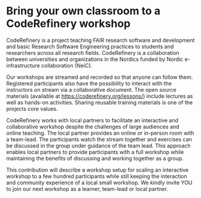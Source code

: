 # Bring your own classroom to a CodeRefinery workshop

CodeRefinery is a project teaching FAIR research software and development 
and basic Research Software Engineering practices to students and researchers across all research fields. CodeRefinery is a collaboration between universities and organizations in the Nordics funded by Nordic e-infrastructure collaboration (NeiC).


Our workshops are streamed and recorded so that anyone can follow them. Registered participants also have the possibility to interact with the instructors on stream via a collaborative document. The open source materials (available at https://coderefinery.org/lessons/) include lectures as well as hands-on activities. Sharing reusable training materials is one of the projects core values.

CodeRefinery works with local partners to facilitate an interactive and collaborative workshop despite the challenges of large audiences and online teaching. The local partner provides an online or in-person room with a team-lead. The participants watch the stream together and exercises can be discussed in the group under guidance of the team lead.
This approach enables local partners to provide participants with a full workshop while maintaining the benefits of discussing and working together as a group.

This contribution will describe a workshop setup for scaling an interactive workshop to a few hundred participants while still keeping the interaction and community experience of a local small workshop. We kindly invite YOU to join our next workshop as a learner, team-lead or local partner.
